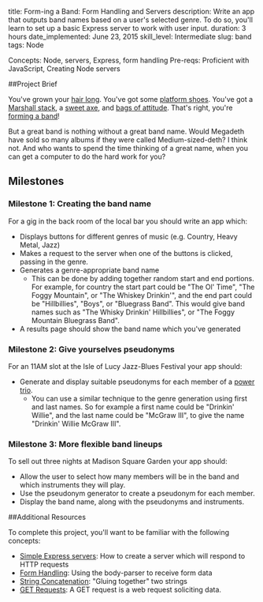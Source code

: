 title: Form-ing a Band: Form Handling and Servers
description: Write an app that outputs band names based on a user's selected genre. To do so, you'll learn to set up a basic Express server to work with user input.
duration: 3 hours
date_implemented: June 23, 2015
skill_level: Intermediate
slug: band
tags: Node


Concepts: Node, servers, Express, form handling
Pre-reqs: Proficient with JavaScript, Creating Node servers

##Project Brief

You've grown your [hair long](http://www.bbc.co.uk/staticarchive/ba447cda441cdf12b3c505c727e259343a1b2d1f.jpg).  You've got some [platform shoes](http://vignette2.wikia.nocookie.net/tron/images/8/82/Ziggy-stardust-david-bowie.jpg/revision/latest?cb=20101122042616).  You've got a [Marshall stack](http://upload.wikimedia.org/wikipedia/commons/thumb/e/eb/MarshallStack_Slayer.jpg/1920px-MarshallStack_Slayer.jpg), a [sweet axe](http://proguitarshop.com/media/cms/blog/abstract-symbol-01.jpg), and [bags of attitude](http://cdn.smosh.com/sites/default/files/legacy.images/smosh-pit/092010/worstband-40.jpg).  That's right, you're [forming a band](https://www.youtube.com/watch?v=Nek-YO7v3Yw)!

But a great band is nothing without a great band name.  Would Megadeth have sold so many albums if they were called Medium-sized-deth?  I think not.  And who wants to spend the time thinking of a great name, when you can get a computer to do the hard work for you?

## Milestones

### Milestone 1: Creating the band name

For a gig in the back room of the local bar you should write an app which:

* Displays buttons for different genres of music (e.g. Country, Heavy Metal, Jazz)
* Makes a request to the server when one of the buttons is clicked, passing in the genre.
* Generates a genre-appropriate band name
    - This can be done by adding together random start and end portions.  For example, for country the start part could be "The Ol' Time", "The Foggy Mountain", or "The Whiskey Drinkin'", and the end part could be "Hillbillies", "Boys", or "Bluegrass Band".  This would give band names such as "The Whisky Drinkin' Hillbillies", or "The Foggy Mountain Bluegrass Band".
* A results page should show the band name which you've generated

### Milestone 2: Give yourselves pseudonyms

For an 11AM slot at the Isle of Lucy Jazz-Blues Festival your app should:

* Generate and display suitable pseudonyms for each member of a [power trio](http://en.wikipedia.org/wiki/Power_trio).
    - You can use a similar technique to the genre generation using first and last names.  So for example a first name could be "Drinkin' Willie", and the last name could be "McGraw III", to give the name "Drinkin' Willie McGraw III".

### Milestone 3: More flexible band lineups

To sell out three nights at Madison Square Garden your app should:

* Allow the user to select how many members will be in the band and which instruments they will play.
* Use the pseudonym generator to create a pseudonym for each member.
* Display the band name, along with the pseudonyms and instruments.

##Additional Resources

To complete this project, you'll want to be familiar with the following concepts:

- [Simple Express servers](https://courses.thinkful.com/node-001v4/assignment/2.1.1): How to create a server which will respond to HTTP requests
- [Form Handling](https://courses.thinkful.com/oreilly-node-express/chapter/1.12): Using the body-parser to receive form data
- [String Concatenation](https://courses.thinkful.com/node-001v4/assignment/1.1.2): "Gluing together" two strings
- [GET Requests](https://courses.thinkful.com/node-001v4/assignment/2.2.2): A GET request is a web request soliciting data.

